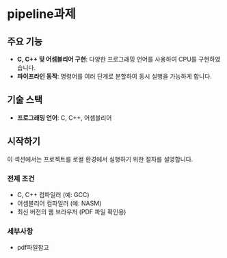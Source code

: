# pipeline과제

## 주요 기능
- **C, C++ 및 어셈블리어 구현**: 다양한 프로그래밍 언어를 사용하여 CPU를 구현하였습니다.
- **파이프라인 동작**: 명령어를 여러 단계로 분할하여 동시 실행을 가능하게 합니다.

## 기술 스택
- **프로그래밍 언어**: C, C++, 어셈블리어

## 시작하기
이 섹션에서는 프로젝트를 로컬 환경에서 실행하기 위한 절차를 설명합니다.

### 전제 조건
- C, C++ 컴파일러 (예: GCC)
- 어셈블리어 컴파일러 (예: NASM)
- 최신 버전의 웹 브라우저 (PDF 파일 확인용)

### 세부사항
- pdf파일참고
